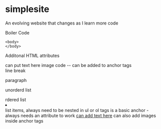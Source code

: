 # simplesite
An evolving website that changes as I learn more code


Boiler Code 
<!DOCTYPE html>
  <html> 
    <head>
      <title> Index </title> 
    </head>
    
    <body>
    </body>
    
  </html>
  
  Additonal HTML attributes 
  
  <img src="">can put text here </img> image code -- can be added to anchor tags
  <br /> line break 
  <p></p> paragraph 
  <ul></ul> unorderd list
  <ol></ol> rdered list 
  <li></li> list items, always need to be nested in ul or ol tags 
  <a></a> is a basic anchor - always needs an attribute to work 
  <a href="">can add text here</a> can also add images inside anchor tags 
  <a href="" <img src=""></a>
